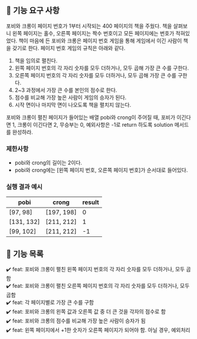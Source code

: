 ## 🚀 기능 요구 사항

포비와 크롱이 페이지 번호가 1부터 시작되는 400 페이지의 책을 주웠다. 책을 살펴보니 왼쪽 페이지는 홀수, 오른쪽 페이지는 짝수 번호이고 모든 페이지에는 번호가 적혀있었다. 책이 마음에 든 포비와 크롱은 페이지 번호 게임을 통해 게임에서 이긴 사람이 책을 갖기로 한다. 페이지 번호 게임의 규칙은 아래와 같다.

1. 책을 임의로 펼친다.
2. 왼쪽 페이지 번호의 각 자리 숫자를 모두 더하거나, 모두 곱해 가장 큰 수를 구한다.
3. 오른쪽 페이지 번호의 각 자리 숫자를 모두 더하거나, 모두 곱해 가장 큰 수를 구한다.
4. 2~3 과정에서 가장 큰 수를 본인의 점수로 한다.
5. 점수를 비교해 가장 높은 사람이 게임의 승자가 된다.
6. 시작 면이나 마지막 면이 나오도록 책을 펼치지 않는다.

포비와 크롱이 펼친 페이지가 들어있는 배열 pobi와 crong이 주어질 때, 포비가 이긴다면 1, 크롱이 이긴다면 2, 무승부는 0, 예외사항은 -1로 return 하도록 solution 메서드를 완성하라.

### 제한사항

- pobi와 crong의 길이는 2이다.
- pobi와 crong에는 [왼쪽 페이지 번호, 오른쪽 페이지 번호]가 순서대로 들어있다.

### 실행 결과 예시

| pobi       | crong      | result |
| ---------- | ---------- | ------ |
| [97, 98]   | [197, 198] | 0      |
| [131, 132] | [211, 212] | 1      |
| [99, 102]  | [211, 212] | -1     |

## 🌹 기능 목록
✔️ feat: 포비와 크롱이 펼친 왼쪽 페이지 번호의 각 자리 숫자를 모두 더하거나, 모두 곱함   
✔️ feat: 포비와 크롱이 펼친 오른쪽 페이지 번호의 각 자리 숫자를 모두 더하거나, 모두 곱함   
✔️ feat: 각 페이지별로 가장 큰 수를 구함   
✔️ feat: 포비와 크롱의 왼쪽 값과 오른쪽 값 중 더 큰 것을 각자의 점수로 함   
✔️ feat: 포비와 크롱의 점수를 비교해 가장 높은 사람이 승자가 됨   
✔️ feat: 왼쪽 페이지에서 +1한 숫자가 오른쪽 페이지가 되어야 함. 아닐 경우, 예외처리
